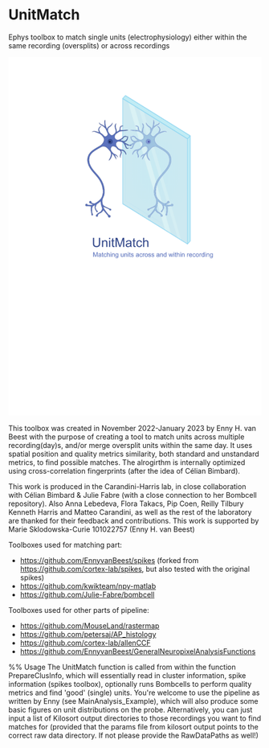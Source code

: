 # UnitMatch
Ephys toolbox to match single units (electrophysiology) either within the same recording (oversplits) or across recordings

![image](https://github.com/EnnyvanBeest/UnitMatch/blob/main/Logo.png)

This toolbox was created in November 2022-January 2023 by Enny H. van Beest with the purpose of creating a tool to match units across multiple recording(day)s, and/or merge oversplit units within the same day.
It uses spatial position and quality metrics similarity, both standard and unstandard metrics, to find possible matches. The alrogirthm is internally optimized using cross-correlation fingerprints (after the idea of Célian Bimbard).

This work is produced in the Carandini-Harris lab, in close collaboration with Célian Bimbard & Julie Fabre (with a close connection to her Bombcell repository).
Also Anna Lebedeva, Flora Takacs, Pip Coen, Reilly Tilbury Kenneth Harris and Matteo Carandini, as well as the rest of the laboratory are thanked for their feedback and contributions.
This work is supported by Marie Sklodowska-Curie 101022757 (Enny H. van Beest)

Toolboxes used for matching part:
- https://github.com/EnnyvanBeest/spikes (forked from https://github.com/cortex-lab/spikes, but also tested with the original spikes)
- https://github.com/kwikteam/npy-matlab
- https://github.com/Julie-Fabre/bombcell

Toolboxes used for other parts of pipeline:
- https://github.com/MouseLand/rastermap
- https://github.com/petersaj/AP_histology
- https://github.com/cortex-lab/allenCCF
- https://github.com/EnnyvanBeest/GeneralNeuropixelAnalysisFunctions

%% Usage
The UnitMatch function is called from within the function PrepareClusInfo, which will essentially read in cluster information, spike information (spikes toolbox), optionally runs Bombcells to perform quality metrics and find 'good' (single) units. 
You're welcome to use the pipeline as written by Enny (see MainAnalysis_Example), which will also produce some basic figures on unit distributions on the probe.
Alternatively, you can just input a list of Kilosort output directories to those recordings you want to find matches for (provided that the params file from kilosort output points to the correct raw data directory. If not please provide the RawDataPaths as well!)

